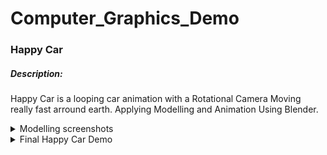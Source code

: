 # Computer_Graphics_Demo
### Happy Car

##### Description:
Happy Car is a looping car animation with a Rotational Camera Moving really fast arround earth. Applying Modelling and Animation Using Blender.

<details>
  <summary>Modelling screenshots</summary>
<p>

![1](https://user-images.githubusercontent.com/52586356/125950776-901f76bb-c96d-4193-b7e0-e8c18a9c50c2.png)

![2](https://user-images.githubusercontent.com/52586356/125950857-637dbf67-9017-4e5e-a6ed-aa948ab6b888.png)

![3](https://user-images.githubusercontent.com/52586356/125950894-697b38c7-2883-49f3-a0a1-3e59aa77969e.png)

![4](https://user-images.githubusercontent.com/52586356/125950914-3c4f9d34-6429-41f8-b09d-1fe2cbbe9519.png)

![5](https://user-images.githubusercontent.com/52586356/125950946-5b11d651-cc5e-43b4-be30-c570782fd0d1.png)

![6](https://user-images.githubusercontent.com/52586356/125950992-504c37b2-2040-4064-8247-3e6343ad64ee.png)


</p>
</details>


<details>
  <summary>Final Happy Car Demo</summary>
<p>

![1](https://user-images.githubusercontent.com/52586356/125951829-02d1cdf5-9bee-4705-b3f5-5a7a83fed8e1.png)

![2](https://user-images.githubusercontent.com/52586356/125952251-ceea20b9-6f8a-434d-834c-8cbd115b0ddb.png)

</p>
</details>

